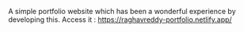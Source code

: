 A simple portfolio website which has been a wonderful experience by developing this. 
Access it : https://raghavreddy-portfolio.netlify.app/
